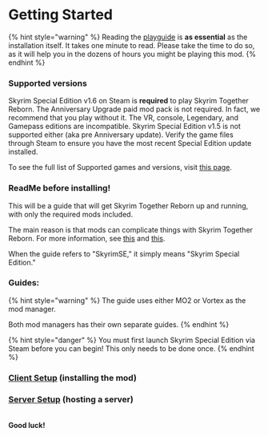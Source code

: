 # Getting Started

{% hint style="warning" %}
Reading the [playguide](../general-information/playguide.md) is **as essential** as the installation itself. It takes one minute to read. Please take the time to do so, as it will help you in the dozens of hours you might be playing this mod.
{% endhint %}

### Supported versions

Skyrim Special Edition v1.6 on Steam is **required** to play Skyrim Together Reborn. The Anniversary Upgrade paid mod pack is not required. In fact, we recommend that you play without it. The VR, console, Legendary, and Gamepass editions are incompatible. Skyrim Special Edition v1.5 is not supported either (aka pre Anniversary update). Verify the game files through Steam to ensure you have the most recent Special Edition update installed.

To see the full list of Supported games and versions, visit [this page](../general-information/supported-games.md).

### ReadMe before installing!

This will be a guide that will get Skyrim Together Reborn up and running, with only the required mods included.

The main reason is that mods can complicate things with Skyrim Together Reborn. For more information, see [this](../general-information/faq.md#q-can-i-use-other-mods-with-this-mod) and [this](../general-information/faq.md#q-will-x-mod-work-with-this-mod).

When the guide refers to "SkyrimSE," it simply means "Skyrim Special Edition."

### Guides:

{% hint style="warning" %}
The guide uses either MO2 or Vortex as the mod manager.

Both mod managers has their own separate guides.
{% endhint %}

{% hint style="danger" %}
You must first launch Skyrim Special Edition via Steam before you can begin! This only needs to be done once.
{% endhint %}

### [Client Setup](client-setup/) (installing the mod)

### [Server Setup](server-guide/) (hosting a server)

\
**Good luck!**
